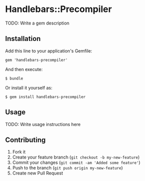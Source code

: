 # Handlebars::Precompiler

TODO: Write a gem description

## Installation

Add this line to your application's Gemfile:

    gem 'handlebars-precompiler'

And then execute:

    $ bundle

Or install it yourself as:

    $ gem install handlebars-precompiler

## Usage

TODO: Write usage instructions here

## Contributing

1. Fork it
2. Create your feature branch (`git checkout -b my-new-feature`)
3. Commit your changes (`git commit -am 'Added some feature'`)
4. Push to the branch (`git push origin my-new-feature`)
5. Create new Pull Request
